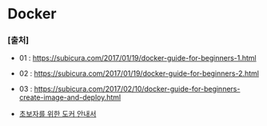 # Docker

### [출처]
- 01 : https://subicura.com/2017/01/19/docker-guide-for-beginners-1.html
- 02 : https://subicura.com/2017/01/19/docker-guide-for-beginners-2.html
- 03 : https://subicura.com/2017/02/10/docker-guide-for-beginners-create-image-and-deploy.html

- [초보자를 위한 도커 안내서](https://www.inflearn.com/course/%EB%8F%84%EC%BB%A4-%EC%9E%85%EB%AC%B8/dashboard)
